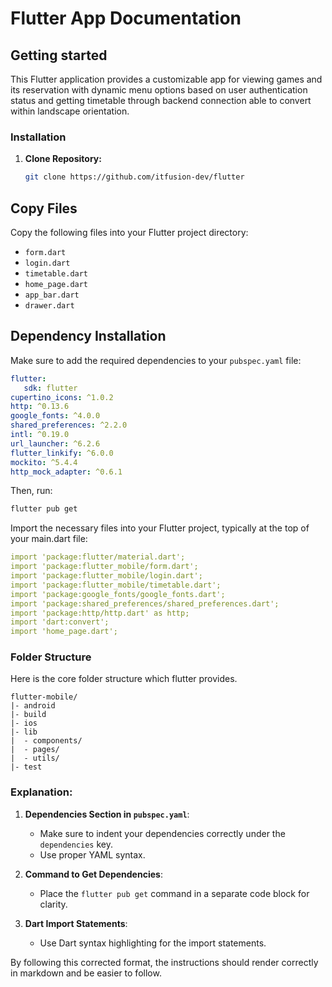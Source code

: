 # Flutter App Documentation

## Getting started

This Flutter application provides a customizable app for viewing games and its reservation with dynamic menu options based on user authentication status and getting timetable through backend connection able to convert within landscape orientation.

### Installation

1. **Clone Repository:**

   ```bash
   git clone https://github.com/itfusion-dev/flutter

## Copy Files

Copy the following files into your Flutter project directory:

- `form.dart`
- `login.dart`
- `timetable.dart`
- `home_page.dart`
- `app_bar.dart`
- `drawer.dart`

## Dependency Installation

Make sure to add the required dependencies to your `pubspec.yaml` file:

```yaml
flutter:
   sdk: flutter
cupertino_icons: ^1.0.2
http: ^0.13.6
google_fonts: ^4.0.0
shared_preferences: ^2.2.0
intl: ^0.19.0
url_launcher: ^6.2.6
flutter_linkify: ^6.0.0
mockito: ^5.4.4
http_mock_adapter: ^0.6.1
```
Then, run:

```bash
flutter pub get
```

Import the necessary files into your Flutter project, typically at the top of your main.dart file:

```yaml
import 'package:flutter/material.dart';
import 'package:flutter_mobile/form.dart';
import 'package:flutter_mobile/login.dart';
import 'package:flutter_mobile/timetable.dart';
import 'package:google_fonts/google_fonts.dart';
import 'package:shared_preferences/shared_preferences.dart';
import 'package:http/http.dart' as http;
import 'dart:convert';
import 'home_page.dart';
```

### Folder Structure
Here is the core folder structure which flutter provides.

```
flutter-mobile/
|- android
|- build
|- ios
|- lib
|  - components/
|  - pages/
|  - utils/
|- test
```


### Explanation:
1. **Dependencies Section in `pubspec.yaml`**:
   - Make sure to indent your dependencies correctly under the `dependencies` key.
   - Use proper YAML syntax.

2. **Command to Get Dependencies**:
   - Place the `flutter pub get` command in a separate code block for clarity.

3. **Dart Import Statements**:
   - Use Dart syntax highlighting for the import statements.

By following this corrected format, the instructions should render correctly in markdown and be easier to follow.



